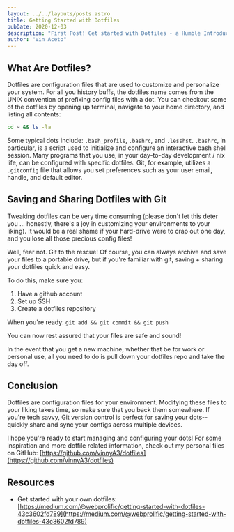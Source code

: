 ```yaml
---
layout: ../../layouts/posts.astro
title: Getting Started with Dotfiles
pubDate: 2020-12-03
description: "First Post! Get started with Dotfiles - a Humble Introduction"
author: "Vin Aceto"
---
```


## What Are Dotfiles?

Dotfiles are configuration files that are used to customize and personalize your system. For all you history buffs, the dotfiles name comes from the UNIX convention of prefixing config files with a dot.  You can checkout some of the dotfiles by opening up terminal, navigate to your home directory, and listing all contents:

```bash
cd ~ && ls -la
```

Some typical dots include: `.bash_profile`, `.bashrc`, and `.lesshst`.  `.bashrc`, in particular, is a script used to initialize and configure an interactive bash shell session. Many programs that you use, in your day-to-day development / nix life, can be configured with specific dotfiles.  Git, for example, utilizes a `.gitconfig` file that allows you set preferences such as your user email, handle, and default editor.

## Saving and Sharing Dotfiles with Git
<p>
  Tweaking dotfiles can be very time consuming (please don't let this deter you ... honestly, there's a joy in customizing your environments to your liking).  It would be a real shame if your hard-drive were to crap out one day, and you lose all those precious config files!
</p>

Well, fear not. Git to the rescue!  Of course, you can always archive and save your
files to a portable drive, but if you're familiar with git, saving + sharing
your dotfiles quick and easy. 

To do this, make sure you:

  1. Have a github account
  1. Set up SSH
  1. Create a dotfiles repository 


When you're ready: `git add && git commit && git push`

You can now rest assured that your files are safe and sound!

In the event that you get a new machine, whether that be for work or personal use, all
you need to do is pull down your dotfiles repo and take the day off.

## Conclusion

Dotfiles are configuration files for your environment.  Modifying these files to
your liking takes time, so make sure that you back them somewhere.  If you're
tech savvy, Git version control is perfect for saving your
dots--quickly share and sync your configs across multiple devices.

I hope you're ready to start managing and configuring your dots!  For some
inspiration and more dotfile related information, check out my personal files on GitHub: [https://github.com/vinnyA3/dotfiles](https://github.com/vinnyA3/dotfiles)


## Resources

* Get started with your own dotfiles: [https://medium.com/@webprolific/getting-started-with-dotfiles-43c3602fd789](https://medium.com/@webprolific/getting-started-with-dotfiles-43c3602fd789)
